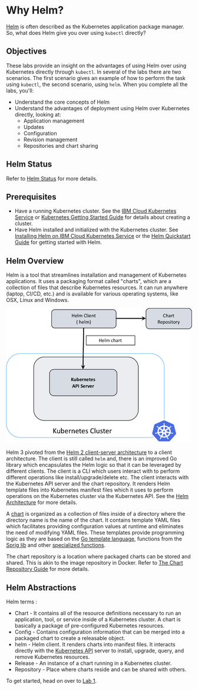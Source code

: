 # Why Helm?

[Helm](https://helm.sh/) is often described as the Kubernetes application package manager. So, what does Helm give you over using `kubectl` directly?

## Objectives

These labs provide an insight on the advantages of using Helm over using Kubernetes directly through `kubectl`. In several of the labs there are two scenarios. The first scenario gives an example of how to perform the task using `kubectl`, the second scenario, using `helm`. When you complete all the labs, you'll:

* Understand the core concepts of Helm
* Understand the advantages of deployment using Helm over Kubernetes directly, looking at:
  * Application management
  * Updates
  * Configuration
  * Revision management
  * Repositories and chart sharing

## Helm Status

Refer to [Helm Status](../README.md#helm-status) for more details.

## Prerequisites

* Have a running Kubernetes cluster. See the [IBM Cloud Kubernetes Service](https://cloud.ibm.com/docs/containers/cs_tutorials.html#cs_cluster_tutorial) or [Kubernetes Getting Started Guide](https://kubernetes.io/docs/setup/) for details about creating a cluster.
* Have Helm installed and initialized with the Kubernetes cluster. See [Installing Helm on IBM Cloud Kubernetes Service](Lab0/README.md) or the [Helm Quickstart Guide](https://helm.sh/docs/intro/quickstart/) for getting started with Helm.

## Helm Overview

Helm is a tool that streamlines installation and management of Kubernetes applications. It uses a packaging format called "charts", which are a collection of files that describe Kubernetes resources. It can run anywhere (laptop, CI/CD, etc.) and is available for various operating systems, like OSX, Linux and Windows.

![helm-architecture](images/helm-architecture.png)

Helm 3 pivoted from the [Helm 2 client-server architecture](https://github.com/IBM/helm101/tree/helm-v2/tutorial#helm-overview) to a client architecture. The client is still called `helm` and, there is an improved  Go library which encapsulates the Helm logic so that it can be leveraged by different clients. The client is a CLI which users interact with to perform different operations like install/upgrade/delete etc. The client interacts with the Kubernetes API server and the chart repository. It renders Helm template files into Kubernetes manifest files which it uses to perform operations on the Kubernetes cluster via the Kubernetes API. See the [Helm Architecture](https://helm.sh/docs/topics/architecture/) for more details.

A [chart](https://helm.sh/docs/topics/charts/) is organized as a collection of files inside of a directory where the directory name is the name of the chart. It contains template YAML files which facilitates providing configuration values at runtime and eliminates the need of modifying YAML files. These templates provide programming logic as they are based on the [Go template language](https://golang.org/pkg/text/template/), functions from the [Sprig lib](https://github.com/Masterminds/sprig) and other [specialized functions](https://helm.sh/docs/howto/charts_tips_and_tricks/#know-your-template-functions).

The chart repository is a location where packaged charts can be stored and shared. This is akin to the image repository in Docker. Refer to [The Chart Repository Guide](https://helm.sh/docs/topics/chart_repository/) for more details.

## Helm Abstractions

Helm terms :

* Chart - It contains all of the resource definitions necessary to run an application, tool, or service inside of a Kubernetes cluster. A chart is basically a package of pre-configured Kubernetes resources.
* Config - Contains configuration information that can be merged into a packaged chart to create a releasable object.
* helm - Helm client. It renders charts into manifest files. It interacts directly with the [Kubernetes API](https://kubernetes.io/docs/concepts/overview/kubernetes-api/) server to install, upgrade, query, and remove Kubernetes resources.
* Release - An instance of a chart running in a Kubernetes cluster.
* Repository - Place where charts reside and can be shared with others.

To get started, head on over to [Lab 1](Lab1/README.md).
